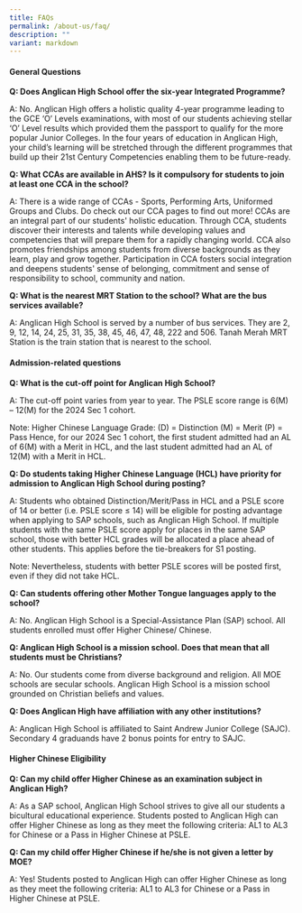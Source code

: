 ```yaml
---
title: FAQs
permalink: /about-us/faq/
description: ""
variant: markdown
---
```

#### General Questions

**Q: Does Anglican High School offer the six-year Integrated Programme?**

A:	No. Anglican High offers a holistic quality 4-year programme leading to the GCE ‘O’ Levels examinations, with most of our students achieving stellar ‘O’ Level results which provided them the passport to qualify for the more popular Junior Colleges. In the four years of education in Anglican High, your child’s learning will be stretched through the different programmes that build up their 21st Century Competencies enabling them to be future-ready.
 	 
**Q:	What CCAs are available in AHS? Is it compulsory for students to join at least one CCA in the school?**

A:	There is a wide range of CCAs - Sports, Performing Arts, Uniformed Groups and Clubs. Do check out our CCA pages to find out more! CCAs are an integral part of our students' holistic education. Through CCA, students discover their interests and talents while developing values and competencies that will prepare them for a rapidly changing world. CCA also promotes friendships among students from diverse backgrounds as they learn, play and grow together. Participation in CCA fosters social integration and deepens students' sense of belonging, commitment and sense of  responsibility to school, community and nation.
 	 
**Q:	What is the nearest MRT Station to the school? What are the bus services available?**

A:	Anglican High School is served by a number of bus services. They are 2, 9, 12, 14, 24, 25, 31, 35, 38, 45, 46, 47, 48, 222 and 506. Tanah Merah MRT Station is the train station that is nearest to the school.
 	 
  
#### Admission-related questions

**Q:	What is the cut-off point for Anglican High School?**

A: The cut-off point varies from year to year. The PSLE score range is 6(M) – 12(M) for the 2024 Sec 1 cohort. 

Note: Higher Chinese Language Grade: (D) = Distinction (M) = Merit (P) = Pass
Hence, for our 2024 Sec 1 cohort, the first student admitted had an AL of 6(M) with a Merit in HCL, and the last student admitted had an AL of 12(M) with a Merit in HCL. 
 	 
**Q:	Do students taking Higher Chinese Language (HCL) have priority for admission to Anglican High School during posting?**

A: Students who obtained Distinction/Merit/Pass in HCL and a PSLE score of 14 or better (i.e. PSLE score ≤ 14) will be eligible for posting advantage when applying to SAP schools, such as Anglican High School.
If multiple students with the same PSLE score apply for places in the same SAP school, those with better HCL grades will be allocated a place ahead of other students. This applies before the tie-breakers for S1 posting.

Note: Nevertheless, students with better PSLE scores will be posted first, even if they did not take HCL.
 	 
**Q:	Can students offering other Mother Tongue languages apply to the school?**

A:	No. Anglican High School is a Special-Assistance Plan (SAP) school. All students enrolled must offer Higher Chinese/ Chinese. 
 	 
**Q:	Anglican High School is a mission school. Does that mean that all students must be Christians?**

A:	No. Our students come from diverse background and religion. All MOE schools are secular schools. Anglican High School is a mission school grounded on Christian beliefs and values.
 	 
**Q:	Does Anglican High have affiliation with any other institutions?**

A:	Anglican High School is affiliated to Saint Andrew Junior College (SAJC). Secondary 4 graduands have 2 bonus points for entry to SAJC.
 	 
 
#### Higher Chinese Eligibility

**Q:	Can my child offer Higher Chinese as an examination subject in Anglican High?**

A:	As a SAP school, Anglican High School strives to give all our students a bicultural educational experience. Students posted to Anglican High can offer Higher Chinese as long as they meet the following criteria: AL1 to AL3 for Chinese or a Pass in Higher Chinese at PSLE.
 	 
**Q:	Can my child offer Higher Chinese if he/she is not given a letter by MOE?**

A:	Yes! Students posted to Anglican High can offer Higher Chinese as long as they meet the following criteria: AL1 to AL3 for Chinese or a Pass in Higher Chinese at PSLE.
